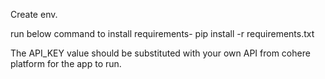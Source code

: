 Create env.

run below command to install requirements- 
pip install -r requirements.txt

The API_KEY value should be substituted with your own API from cohere platform for the app to run.
